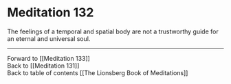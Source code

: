 # Meditation 132

The feelings of a temporal and spatial body are not a trustworthy guide for an eternal and universal soul. 

___

Forward to [[Meditation 133]]  
Back to [[Meditation 131]]  
Back to table of contents [[The Lionsberg Book of Meditations]]  